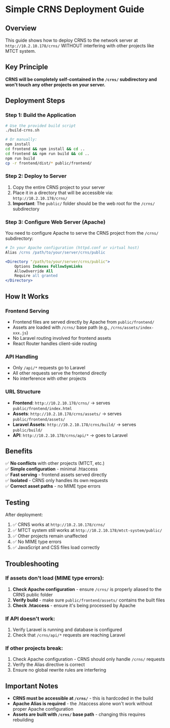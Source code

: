 # Simple CRNS Deployment Guide

## Overview
This guide shows how to deploy CRNS to the network server at `http://10.2.10.178/crns/` WITHOUT interfering with other projects like MTCT system.

## Key Principle
**CRNS will be completely self-contained in the `/crns/` subdirectory and won't touch any other projects on your server.**

## Deployment Steps

### Step 1: Build the Application
```bash
# Use the provided build script
./build-crns.sh

# Or manually:
npm install
cd frontend && npm install && cd ..
cd frontend && npm run build && cd ..
npm run build
cp -r frontend/dist/* public/frontend/
```

### Step 2: Deploy to Server
1. Copy the entire CRNS project to your server
2. Place it in a directory that will be accessible via: `http://10.2.10.178/crns/`
3. **Important**: The `public/` folder should be the web root for the `/crns/` subdirectory

### Step 3: Configure Web Server (Apache)
You need to configure Apache to serve the CRNS project from the `/crns/` subdirectory:

```apache
# In your Apache configuration (httpd.conf or virtual host)
Alias /crns /path/to/your/server/crns/public

<Directory "/path/to/your/server/crns/public">
    Options Indexes FollowSymLinks
    AllowOverride All
    Require all granted
</Directory>
```

## How It Works

### Frontend Serving
- Frontend files are served directly by Apache from `public/frontend/`
- Assets are loaded with `/crns/` base path (e.g., `/crns/assets/index-xxx.js`)
- No Laravel routing involved for frontend assets
- React Router handles client-side routing

### API Handling
- Only `/api/*` requests go to Laravel
- All other requests serve the frontend directly
- No interference with other projects

### URL Structure
- **Frontend**: `http://10.2.10.178/crns/` → serves `public/frontend/index.html`
- **Assets**: `http://10.2.10.178/crns/assets/` → serves `public/frontend/assets/`
- **Laravel Assets**: `http://10.2.10.178/crns/build/` → serves `public/build/`
- **API**: `http://10.2.10.178/crns/api/*` → goes to Laravel

## Benefits
✅ **No conflicts** with other projects (MTCT, etc.)  
✅ **Simple configuration** - minimal .htaccess  
✅ **Fast serving** - frontend assets served directly  
✅ **Isolated** - CRNS only handles its own requests  
✅ **Correct asset paths** - no MIME type errors  

## Testing
After deployment:
1. ✅ CRNS works at `http://10.2.10.178/crns/`
2. ✅ MTCT system still works at `http://10.2.10.178/mtct-system/public/`
3. ✅ Other projects remain unaffected
4. ✅ No MIME type errors
5. ✅ JavaScript and CSS files load correctly

## Troubleshooting

### If assets don't load (MIME type errors):
1. **Check Apache configuration** - ensure `/crns/` is properly aliased to the CRNS public folder
2. **Verify build** - make sure `public/frontend/assets/` contains the built files
3. **Check .htaccess** - ensure it's being processed by Apache

### If API doesn't work:
1. Verify Laravel is running and database is configured
2. Check that `/crns/api/*` requests are reaching Laravel

### If other projects break:
1. Check Apache configuration - CRNS should only handle `/crns/` requests
2. Verify the Alias directive is correct
3. Ensure no global rewrite rules are interfering

## Important Notes
- **CRNS must be accessible at `/crns/`** - this is hardcoded in the build
- **Apache Alias is required** - the .htaccess alone won't work without proper Apache configuration
- **Assets are built with `/crns/` base path** - changing this requires rebuilding
